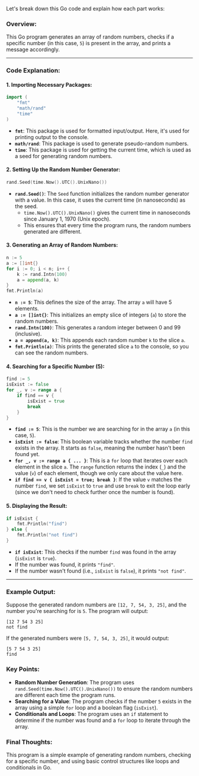Let's break down this Go code and explain how each part works:

### Overview:

This Go program generates an array of random numbers, checks if a specific number (in this case, `5`) is present in the array, and prints a message accordingly.

---

### Code Explanation:

#### 1. **Importing Necessary Packages**:

```go
import (
	"fmt"
	"math/rand"
	"time"
)
```

- **`fmt`**: This package is used for formatted input/output. Here, it's used for printing output to the console.
- **`math/rand`**: This package is used to generate pseudo-random numbers.
- **`time`**: This package is used for getting the current time, which is used as a seed for generating random numbers.

#### 2. **Setting Up the Random Number Generator**:

```go
rand.Seed(time.Now().UTC().UnixNano())
```

- **`rand.Seed()`**: The `Seed` function initializes the random number generator with a value. In this case, it uses the current time (in nanoseconds) as the seed.
  - `time.Now().UTC().UnixNano()` gives the current time in nanoseconds since January 1, 1970 (Unix epoch).
  - This ensures that every time the program runs, the random numbers generated are different.

#### 3. **Generating an Array of Random Numbers**:

```go
n := 5
a := []int{}
for i := 0; i < n; i++ {
	k := rand.Intn(100)
	a = append(a, k)
}
fmt.Println(a)
```

- **`n := 5`**: This defines the size of the array. The array `a` will have 5 elements.
- **`a := []int{}`**: This initializes an empty slice of integers (`a`) to store the random numbers.
- **`rand.Intn(100)`**: This generates a random integer between 0 and 99 (inclusive).
- **`a = append(a, k)`**: This appends each random number `k` to the slice `a`.
- **`fmt.Println(a)`**: This prints the generated slice `a` to the console, so you can see the random numbers.

#### 4. **Searching for a Specific Number (5)**:

```go
find := 5
isExist := false
for _, v := range a {
	if find == v {
		isExist = true
		break
	}
}
```

- **`find := 5`**: This is the number we are searching for in the array `a` (in this case, `5`).
- **`isExist := false`**: This boolean variable tracks whether the number `find` exists in the array. It starts as `false`, meaning the number hasn't been found yet.
- **`for _, v := range a { ... }`**: This is a `for` loop that iterates over each element in the slice `a`. The `range` function returns the index (`_`) and the value (`v`) of each element, though we only care about the value here.
- **`if find == v { isExist = true; break }`**: If the value `v` matches the number `find`, we set `isExist` to `true` and use `break` to exit the loop early (since we don't need to check further once the number is found).

#### 5. **Displaying the Result**:

```go
if isExist {
	fmt.Println("find")
} else {
	fmt.Println("not find")
}
```

- **`if isExist`**: This checks if the number `find` was found in the array (`isExist` is `true`).
- If the number was found, it prints `"find"`.
- If the number wasn't found (i.e., `isExist` is `false`), it prints `"not find"`.

---

### Example Output:

Suppose the generated random numbers are `[12, 7, 54, 3, 25]`, and the number you're searching for is `5`. The program will output:

```
[12 7 54 3 25]
not find
```

If the generated numbers were `[5, 7, 54, 3, 25]`, it would output:

```
[5 7 54 3 25]
find
```

### Key Points:

- **Random Number Generation**: The program uses `rand.Seed(time.Now().UTC().UnixNano())` to ensure the random numbers are different each time the program runs.
- **Searching for a Value**: The program checks if the number `5` exists in the array using a simple `for` loop and a boolean flag (`isExist`).
- **Conditionals and Loops**: The program uses an `if` statement to determine if the number was found and a `for` loop to iterate through the array.

### Final Thoughts:
This program is a simple example of generating random numbers, checking for a specific number, and using basic control structures like loops and conditionals in Go.